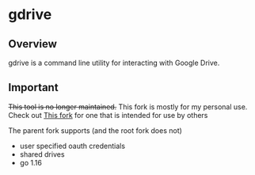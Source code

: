 gdrive
======


## Overview
gdrive is a command line utility for interacting with Google Drive.

## Important
~~This tool is no longer maintained.~~ This fork is mostly for my personal use. Check out [This fork](https://github.com/msfjarvis/gdrive) for one that is intended for use by others

The parent fork supports (and the root fork does not)
* user specified oauth credentials
* shared drives
* go 1.16
